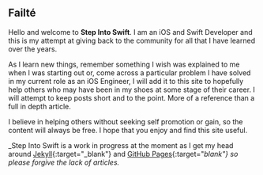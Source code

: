 ## Failté
Hello and welcome to **Step Into Swift**. I am an iOS and Swift Developer and this is my attempt at giving back to the community for all that I have learned over the years.

As I learn new things, remember something I wish was explained to me when I was starting out or, come across a particular problem I have solved in my current role as an iOS Engineer, I will add it to this site to hopefully help others who may have been in my shoes at some stage of their career. I will attempt to keep posts short and to the point. More of a reference than a full in depth article.

I believe in helping others without seeking self promotion or gain, so the content will always be free. I hope that you enjoy and find this site useful.

_Step Into Swift is a work in progress at the moment as I get my head around [Jekyll](https://jekyllrb.com/){:target="_blank"} and [GitHub Pages](https://pages.github.com/){:target="_blank"} so please forgive the lack of articles._
